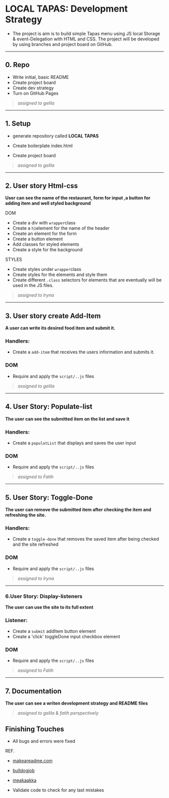 # LOCAL TAPAS: Development Strategy

- The project is aim is to build simple Tapas menu  using JS local Storage & event-Delegation with HTML and CSS.
The project will be developed by using branches and project board on GitHub.


---

## 0. Repo

- Write initial, basic README
 - Create project board 
  - Create dev strategy
 - Turn on GitHub Pages

 
> *assigned to gelila*
---

## 1. Setup
- generate repository called **LOCAL TAPAS**
* Create boilerplate index.html
- Create project board

>*assigned to gelila*
---

## 2. User story Html-css 
 	
__User can see the name of the restaurant, form for input ,a button for adding item and well styled background__

DOM
-  Create a div with `wrapper`class
-  Create a `h1`element for the name of the header
-	Create an element for the form
-	Create a button element
-	Add classes for styled elements
- Create a style for the background



STYLES 
- Create styles under `wrapper`class
- Create styles for the elements and style them
- Create different `.class` selectors for elements 
that are eventually will be used in the JS files.

>*assigned to Iryna*
---


## 3.	User story  create Add-Item 
__A user can write  its desired food item and submit it.__


### Handlers:

* Create a `add-item` that receives the users information and submits it.



### DOM 
-	Require and apply the `script/..js` files

>*assigned to gelila*
---

## 4. User Story: Populate-list 

__The user can see the submitted item on the list and save it__

### Handlers:

* Create a `populatList` that displays and saves the user input

### DOM 
-	Require and apply the `script/..js` files

>*assigned to Fatih*
---
## 5. User Story: Toggle-Done

__The user can remove the submitted item after checking the item and refreshing the site.__

### Handlers:

* Create a `toggle-done` that removes the saved item after being checked and the site refreshed

### DOM 
-	Require and apply the `script/..js` files

>*assigned to Iryna*
---
### 6.User Story: Display-listeners

__The user can use the site to its full extent__

### Listener:

* Create a `submit` addItem button element
* Create a 'click' toggleDone input checkbox element


### DOM 
-	Require and apply the `script/..js` files

>*assigned to Fatih*
---


## 7. Documentation

__The user can see a writen development strategy and README files__


> *assigned to gelila & fatih perspectively*
## Finishing Touches

- All bugs and errors were fixed


REF.
-  [makeareadme.com](https://www.makeareadme.com/)

-  [bulldogjob](https://bulldogjob.com/news/449-how-to-write-a-good-readme-for-your-github-project)

-  [meakaakka](https://medium.com/@meakaakka/a-beginners-guide-to-writing-a-kickass-readme-7ac01da88ab3)

- Validate code to check for any last mistakes
